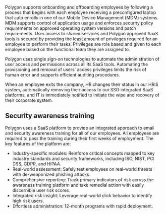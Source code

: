 Polygon supports onboarding and offboarding employees by following a process that begins with each employee receiving a preconfigured laptop that auto enrolls in one of our Mobile Device Management (MDM) systems. MDM supports control of application usage and enforces security policy requirements on approved operating system versions and patch requirements. User access to shared services and Polygon approved SaaS tools is secured by providing the least amount of privileges required for an employee to perform their tasks. Privileges are role based and given to each employee based on the functional team they are assigned to.   

Polygon uses single sign-on technologies to automate the administration of user access and permissions across all its SaaS tools. Automating the provisioning and removal of users' access privileges limits the risk of human error and supports efficient auditing procedures.

When an employee exits the company, HR changes their status in our HRIS system, automatically removing their access to our SSO integrated SaaS platforms, and IT is immediately notified to initiate the wipe and recovery of their corporate system.  

## Security awareness training

Polygon uses a SaaS platform to provide an integrated approach to email and security awareness training for all of our employees. All employees are required to pass the training during their first weeks of employment. The key features of the platform are:
  
- Industry-specific modules: Reinforce critical concepts mapped to key industry standards and security frameworks, including ISO, NIST, PCI DSS, GDPR, and HIPAA.
- Real-world assessment:  Safely test employees on real-world threats with de-weaponized phishing attacks.
- Comprehensive reporting: Track primary indicators of risk across the awareness training platform and take remedial action with easily discernible user risk scores.
- Integrated risk insight: Leverage real-world click behavior to identify high risk users.
- Effortless administration: 12-month programs with rapid deployment.
